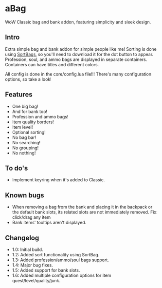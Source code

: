 # aBag
WoW Classic bag and bank addon, featuring simplicity and sleek design.

## Intro
Extra simple bag and bank addon for simple people like me!
Sorting is done using [SortBags](https://github.com/shirsig/SortBags), so you'll need to download it for the dot button to appear.
Profession, soul, and ammo bags are displayed in separate containers.
Containers can have titles and different colors.

All config is done in the core/config.lua file!!! There's many configuration options, so take a look!

## Features
  * One big bag!
  * And for bank too!
  * Profession and ammo bags!
  * Item quality borders!
  * Item level!
  * Optional sorting!
  * No bag bar!
  * No searching!
  * No grouping!
  * No nothing!

## To do's
  * Implement keyring when it's added to Classic.

## Known bugs
  * When removing a bag from the bank and placing it in the backpack or the default bank slots, its related slots are not immediately removed. Fix: click/drag any item
  * Bank items' tooltips aren't displayed.

## Changelog
* 1.0: Initial build.
* 1.2: Added sort functionality using SortBag.
* 1.3: Added profession/ammo/soul bags support.
* 1.4: Major bug fixes.
* 1.5: Added support for bank slots.
* 1.6: Added multiple configuration options for item quest/level/quality/junk.
